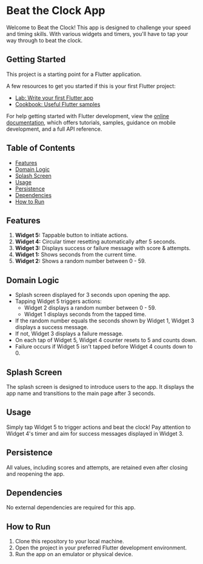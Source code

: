 # Beat the Clock App

Welcome to Beat the Clock! This app is designed to challenge your speed and timing skills. With various widgets and timers, you'll have to tap your way through to beat the clock.

## Getting Started

This project is a starting point for a Flutter application.

A few resources to get you started if this is your first Flutter project:

- [Lab: Write your first Flutter app](https://docs.flutter.dev/get-started/codelab)
- [Cookbook: Useful Flutter samples](https://docs.flutter.dev/cookbook)

For help getting started with Flutter development, view the
[online documentation](https://docs.flutter.dev/), which offers tutorials,
samples, guidance on mobile development, and a full API reference.

## Table of Contents
- [Features](#features)
- [Domain Logic](#domain-logic)
- [Splash Screen](#splash-screen)
- [Usage](#usage)
- [Persistence](#persistence)
- [Dependencies](#dependencies)
- [How to Run](#how-to-run)

## Features
1. **Widget 5:** Tappable button to initiate actions.
2. **Widget 4:** Circular timer resetting automatically after 5 seconds.
3. **Widget 3:** Displays success or failure message with score & attempts.
4. **Widget 1:** Shows seconds from the current time.
5. **Widget 2:** Shows a random number between 0 - 59.

## Domain Logic
- Splash screen displayed for 3 seconds upon opening the app.
- Tapping Widget 5 triggers actions:
    - Widget 2 displays a random number between 0 - 59.
    - Widget 1 displays seconds from the tapped time.
- If the random number equals the seconds shown by Widget 1, Widget 3 displays a success message.
- If not, Widget 3 displays a failure message.
- On each tap of Widget 5, Widget 4 counter resets to 5 and counts down.
- Failure occurs if Widget 5 isn't tapped before Widget 4 counts down to 0.

## Splash Screen
The splash screen is designed to introduce users to the app. It displays the app name and transitions to the main page after 3 seconds.

## Usage
Simply tap Widget 5 to trigger actions and beat the clock! Pay attention to Widget 4's timer and aim for success messages displayed in Widget 3.

## Persistence
All values, including scores and attempts, are retained even after closing and reopening the app.

## Dependencies
No external dependencies are required for this app.

## How to Run
1. Clone this repository to your local machine.
2. Open the project in your preferred Flutter development environment.
3. Run the app on an emulator or physical device.

